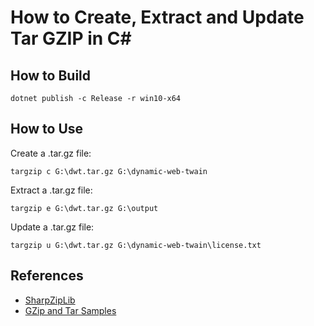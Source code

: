 # How to Create, Extract and Update Tar GZIP in C#

## How to Build

```
dotnet publish -c Release -r win10-x64
```

## How to Use
Create a .tar.gz file:

```
targzip c G:\dwt.tar.gz G:\dynamic-web-twain
```

Extract a .tar.gz file:

```
targzip e G:\dwt.tar.gz G:\output
```

Update a .tar.gz file: 

```
targzip u G:\dwt.tar.gz G:\dynamic-web-twain\license.txt
```



## References
* [SharpZipLib](https://github.com/icsharpcode/SharpZipLib)
* [GZip and Tar Samples](https://github.com/icsharpcode/SharpZipLib/wiki/GZip-and-Tar-Samples) 

